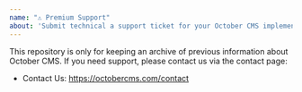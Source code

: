 ```yaml
---
name: "⚠️ Premium Support"
about: 'Submit technical a support ticket for your October CMS implementation.'
---
```


This repository is only for keeping an archive of previous information about October CMS. If you need support, please contact us via the contact page:

- Contact Us: https://octobercms.com/contact
